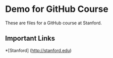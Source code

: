 Demo for GitHub Course 
=======================

These are files for a GitHub course at Stanford. 

Important Links
---------------
*[Stanford] (http://stanford.edu)
